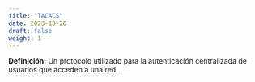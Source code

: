 ```yaml
---
title: "TACACS"
date: 2023-10-26
draft: false
weight: 1
---
```


**Definición:** Un protocolo utilizado para la autenticación centralizada de usuarios que acceden a una red.
